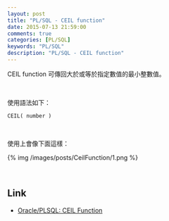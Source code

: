 ```yaml
---
layout: post
title: "PL/SQL - CEIL function"
date: 2015-07-13 21:59:00
comments: true
categories: [PL/SQL]
keywords: "PL/SQL"
description: "PL/SQL - CEIL function"
---
```


CEIL function 可傳回大於或等於指定數值的最小整數值。  

<!-- More -->

<br/>


使用語法如下：  

    CEIL( number )

<br/>


使用上會像下面這樣：  

{% img /images/posts/CeilFunction/1.png %}

<br/>

Link
----
* [Oracle/PLSQL: CEIL Function](http://www.techonthenet.com/oracle/functions/ceil.php)
